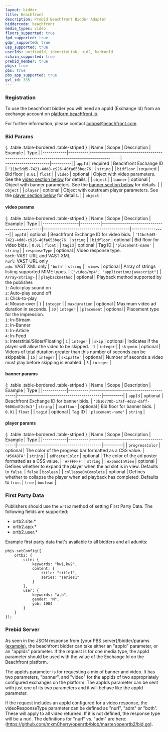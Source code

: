 ```yaml
---
layout: bidder
title: Beachfront
description: Prebid Beachfront Bidder Adapter
biddercode: beachfront
media_types: video
floors_supported: true
fpd_supported: true
gdpr_supported: true
usp_supported: true
userIds: unifiedId, identityLink, uid2, hadronId
schain_supported: true
prebid_member: true
pbjs: true
pbs: true
pbs_app_supported: true
gvl_id: 335
---
```


### Registration

To use the beachfront bidder you will need an appId (Exchange Id) from an exchange
account on [platform.beachfront.io](https://platform.beachfront.io).

For further information, please contact adops@beachfront.com.

### Bid Params

{: .table .table-bordered .table-striped }
| Name | Scope | Description | Example | Type |
|------------|----------|---------------------------------------------------------------------------------------------|------------------------------------------|----------|
| `appId` | required | Beachfront Exchange ID | `'11bc5dd5-7421-4dd8-c926-40fa653bec76'` | `string` |
| `bidfloor` | required | Bid floor | `0.01` | `float` |
| `video` | optional | Object with video parameters. See the [video section below](#beachfront-video) for details. | | `object` |
| `banner` | optional | Object with banner parameters. See the [banner section below](#beachfront-banner) for details. | | `object` |
| `player` | optional | Object with outstream player parameters. See the [player section below](#beachfront-player) for details. | | `object` |

<a name="beachfront-video"></a>

#### video params

{: .table .table-bordered .table-striped }
| Name | Scope | Description | Example | Type |
|------------------|----------|------------------------------------------------|-------------------------------------------|-----------------|
| `appId` | optional | Beachfront Exchange ID for video bids. | `'11bc5dd5-7421-4dd8-c926-40fa653bec76'` | `string` |
| `bidfloor` | optional | Bid floor for video bids. | `0.01` | `float` |
| `tagid` | optional | Tag ID | `'placement-name'` | `string` |
| `responseType` | optional | Video response type.<br/>`both`: VAST URL and VAST XML<br/>`nurl`: VAST URL only<br/>`adm`: VAST XML only | `'both'` | `string` |
| `mimes` | optional | Array of strings listing supported MIME types. | `["video/mp4", "application/javascript"]` | `Array<string>` |
| `playbackmethod` | optional | Playback method supported by the publisher.<br/>`1`: Auto-play sound on<br/>`2`: Auto-play sound off<br/>`3`: Click-to-play<br/>`4`: Mouse-over | `1` | `integer` |
| `maxduration` | optional | Maximum video ad duration in seconds. | `30` | `integer` |
| `placement` | optional | Placement type for the impression.<br/>`1`: In-Stream<br/>`2`: In-Banner<br/>`3`: In-Article<br/>`4`: In-Feed<br/>`5`: Interstitial/Slider/Floating | `1` | `integer` |
| `skip` | optional | Indicates if the player will allow the video to be skipped. | `1` | `integer` |
| `skipmin` | optional | Videos of total duration greater than this number of seconds can be skippable. | `15` | `integer` |
| `skipafter` | optional | Number of seconds a video must play before skipping is enabled. | `5` | `integer` |

<a name="beachfront-banner"></a>

#### banner params

{: .table .table-bordered .table-striped }
| Name | Scope | Description | Example | Type |
|------------|----------|-----------------------------------------|------------------------------------------|----------|
| `appId` | optional | Beachfront Exchange ID for banner bids. | `'3b16770b-17af-4d22-daff-9606bdf2c9c3'` | `string` |
| `bidfloor` | optional | Bid floor for banner bids. | `0.01` | `float` |
| `tagid` | optional | Tag ID | `'placement-name'` | `string` |

<a name="beachfront-player"></a>

#### player params

{: .table .table-bordered .table-striped }
| Name | Scope | Description | Example | Type |
|------------|----------|-----------------------------------------|------------------------------------------|----------|
| `progressColor` | optional | The color of the progress bar formatted as a CSS value. | `'#50A8FA'` | `string` |
| `adPosterColor` | optional | The color of the ad poster formatted as a CSS value. | `'#FFFFFF'` | `string` |
| `expandInView` | optional | Defines whether to expand the player when the ad slot is in view. Defaults to `false`. | `false` | `boolean` |
| `collapseOnComplete` | optional | Defines whether to collapse the player when ad playback has completed. Defaults to `true`. | `true` | `boolean` |

### First Party Data

Publishers should use the `ortb2` method of setting First Party Data. The following fields are supported:

- ortb2.site.\*
- ortb2.app.\*
- ortb2.user.\*

Example first party data that's available to all bidders and all adunits:

```
pbjs.setConfig({
    ortb2: {
        site: {
            keywords: "kw1,kw2",
            content: {
                title: "title1",
                series: "series1"
            }
        },
        user: {
            keywords: "a,b",
            gender: "M",
            yob: 1984
        }
    }
});
```

### Prebid Server

As seen in the JSON response from \{your PBS server\}\/bidder\/params [(example)](https://prebid.adnxs.com/pbs/v1/bidders/params), the beachfront
bidder can take either an "appId" parameter, or an "appIds" parameter. If the request is for one media type, the appId parameter should be used
with the value of the Exchange Id on the Beachfront platform.

The appIds parameter is for requesting a mix of banner and video. It has two parameters, "banner", and "video" for the appIds of two appropriately
configured exchanges on the platform. The appIds parameter can be sent with just one of its two parameters and it will behave like the appId parameter.

If the request includes an appId configured for a video response, the videoResponseType parameter can be defined as "nurl", "adm" or "both".
These will apply to all video returned. If it is not defined, the response type will be a nurl. The definitions for "nurl" vs. "adm" are
here: (https://github.com/mxmCherry/openrtb/blob/master/openrtb2/bid.go).
